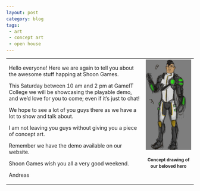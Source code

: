 ```yaml
---
layout: post
category: blog
tags:
 - art
 - concept art
 - open house
---
```

<table>
    <tr>
        <td valign="top">
            <p>Hello everyone! Here we are again to tell you about the awesome stuff happing at Shoon Games.</p>
            <p>This Saturday between 10 am and 2 pm at GameIT College we will be showcasing the playable demo, and we’d love for you to come; even if it’s just to chat!</p>
            <p>We hope to see a lot of you guys there as we have a lot to show and talk about.</p>
            <p>I am not leaving you guys without giving you a piece of concept art.</p>
            <p>Remember we have the demo available on our website.</p>
            <p>Shoon Games wish you all a very good weekend.</p>
            <p>Andreas</p>
        </td>
        <td style="text-align:center;font-weight:bold;float:right">
            <img src="/images/posts/concept_mainCharacter.jpg" />
            <p><small>Concept drawing of our beloved hero</small></p>
        </td>
    </tr>
</table>